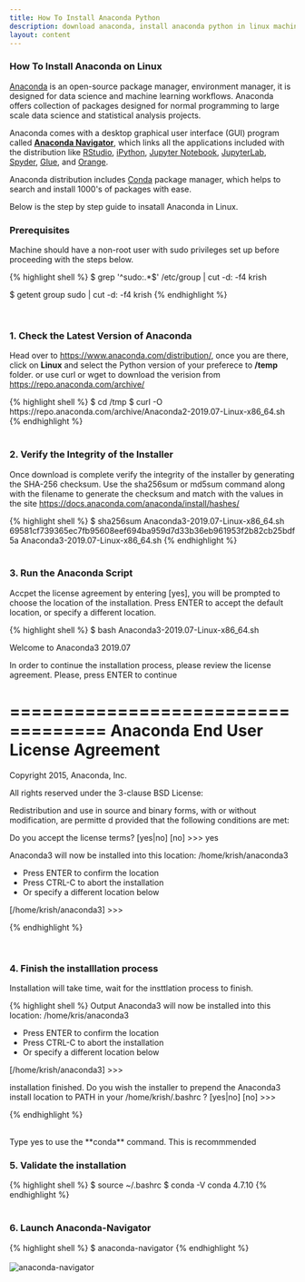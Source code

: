 ```yaml
---
title: How To Install Anaconda Python
description: download anaconda, install anaconda python in linux machines. anaconda installer, run jupyter notebook, verify anaconda installation.
layout: content
---
```


### How To Install Anaconda on Linux

<a href="https://www.anaconda.com/" target="_blank">Anaconda</a> is an open-source package manager, environment manager, it is designed for data science and machine learning workflows. Anaconda offers collection of packages designed for normal programming to large scale data science and statistical analysis projects.

Anaconda comes with a desktop graphical user interface (GUI) program called **<a href="https://docs.anaconda.com/anaconda/navigator/" target="_blank">Anaconda Navigator</a>**, which links all the applications included with the distribution like <a href="https://www.rstudio.com/" target="_blank">RStudio</a>, <a href="https://ipython.org/" target="_blank">iPython</a>, <a href="http://jupyter.org/" target="_blank">Jupyter Notebook</a>, <a href="https://blog.jupyter.org/jupyterlab-is-ready-for-users-5a6f039b8906" target="_blank">JupyterLab</a>, <a href="https://spyder-ide.github.io/" target="_blank">Spyder</a>, <a href="http://glueviz.org/" target="_blank">Glue</a>, and <a href="https://orange.biolab.si/" target="_blank">Orange</a>.

Anaconda distribution includes <a href="https://conda.io/" target="_blank">Conda</a> package manager, which helps to search and install 1000's of packages with ease.

Below is the step by step guide to insatall Anaconda in Linux.

### Prerequisites
Machine should have a non-root user with sudo privileges set up before proceeding with the steps below.

<div class="card">
<div class="card-body ">
{% highlight shell %}
$ grep '^sudo:.*$' /etc/group | cut -d: -f4
krish

$ getent group sudo | cut -d: -f4
krish
{% endhighlight %}
</div>
</div>

<br>

### 1. Check the Latest Version of Anaconda

Head over to <a href="https://www.anaconda.com/distribution/" target="_blank"> https://www.anaconda.com/distribution/</a>, once you are there, click on **Linux** and select the Python version of your preferece to **/temp** folder. or use curl or wget to download the verision from <a href="https://repo.anaconda.com/archive/" target="_blank">https://repo.anaconda.com/archive/

<div class="card">
<div class="card-body ">
{% highlight shell %}
$ cd /tmp
$ curl -O https://repo.anaconda.com/archive/Anaconda2-2019.07-Linux-x86_64.sh
{% endhighlight %}
</div>
</div>

<br>

### 2. Verify the Integrity of the Installer
Once download is complete verify the integrity of the installer by generating the SHA-256 checksum. Use the sha256sum or md5sum command along with the filename to generate the checksum and match with the values in the site <a href="https://docs.anaconda.com/anaconda/install/hashes/" target="_blank"> https://docs.anaconda.com/anaconda/install/hashes/


<div class="card">
<div class="card-body ">
{% highlight shell %}
$ sha256sum Anaconda3-2019.07-Linux-x86_64.sh
69581cf739365ec7fb95608eef694ba959d7d33b36eb961953f2b82cb25bdf5a  Anaconda3-2019.07-Linux-x86_64.sh
{% endhighlight %}
</div>
</div>

<br>

### 3. Run the Anaconda Script

Accpet the license agreement by entering [yes], you will be prompted to choose the location of the installation. Press ENTER to accept the default location, or specify a different location.

<div class="card">
<div class="card-body ">
{% highlight shell %}
$ bash Anaconda3-2019.07-Linux-x86_64.sh

Welcome to Anaconda3 2019.07

In order to continue the installation process, please review the license
agreement.
Please, press ENTER to continue
>>>
===================================
Anaconda End User License Agreement
===================================

Copyright 2015, Anaconda, Inc.

All rights reserved under the 3-clause BSD License:

Redistribution and use in source and binary forms, with or without modification, are permitte
d provided that the following conditions are met:

Do you accept the license terms? [yes|no]
[no] >>> yes

Anaconda3 will now be installed into this location:
/home/krish/anaconda3

  - Press ENTER to confirm the location
  - Press CTRL-C to abort the installation
  - Or specify a different location below

[/home/krish/anaconda3] >>>

{% endhighlight %}
</div>
</div>
<br>

### 4. Finish the installlation process

Installation will take time, wait for the insttlation process to finish.

<div class="card">
<div class="card-body ">
{% highlight shell %}
Output
Anaconda3 will now be installed into this location:
/home/kris/anaconda3

  - Press ENTER to confirm the location
  - Press CTRL-C to abort the installation
  - Or specify a different location below

[/home/krish/anaconda3] >>>

installation finished.
Do you wish the installer to prepend the Anaconda3 install location
to PATH in your /home/krish/.bashrc ? [yes|no]
[no] >>>

{% endhighlight %}
</div>
</div>
<br>
Type yes to use the **conda** command. This is recommmended

### 5. Validate the installation

<div class="card">
<div class="card-body ">
{% highlight shell %}
$ source ~/.bashrc
$ conda -V
conda 4.7.10
{% endhighlight %}
</div>
</div>

<br>

### 6. Launch Anaconda-Navigator
<div class="card">
<div class="card-body ">
{% highlight shell %}
$ anaconda-navigator
{% endhighlight %}
</div>
</div>
<br>

<img src="{{'/images/anaconda-navigator.png' | prepend: site.baseurl}}" class="img-fluid" alt="anaconda-navigator">
